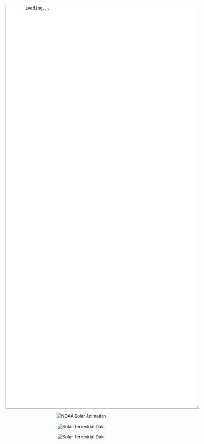 <div style="text-align: center;">
    <textarea id="forecastBox" style="width: 80ch; height: 100em; overflow: auto;" readonly>
        Loading...
    </textarea>
</div>

<script>
    // Fetch the content of the text file and insert it into the textarea
    fetch('https://services.swpc.noaa.gov/text/3-day-forecast.txt')
        .then(response => response.text())
        .then(data => {
            document.getElementById('forecastBox').textContent = data;
        })
        .catch(error => {
            console.error('Error fetching the text file:', error);
            document.getElementById('forecastBox').textContent = 'Error loading content.';
        });
</script>

<br>

<center>
    <img src="http://services.swpc.noaa.gov/images/animations/enlil/latest.jpg" alt="NOAA Solar Animation">
</center>

<br>

<center>
    <img src="https://www.hamqsl.com/solarsystem.php" alt="Solar-Terrestrial Data">
</center>

<br>

<center>
    <img src="https://www.hamqsl.com/solarn0nbh.php" alt="Solar-Terrestrial Data">
</center>
